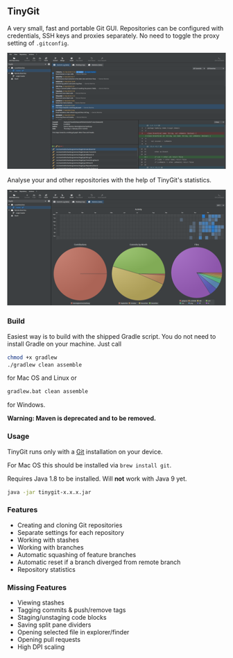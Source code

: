 ## TinyGit
A very small, fast and portable Git GUI.
Repositories can be configured with credentials, SSH keys and proxies separately.
No need to toggle the proxy setting of `.gitconfig`.

![TinyGit](image/image1.png)

Analyse your and other repositories with the help of TinyGit's statistics.

![Stats](image/image2.png)

### Build

Easiest way is to build with the shipped Gradle script. You do not need to install Gradle on your machine.
Just call

```bash
chmod +x gradlew
./gradlew clean assemble
```

for Mac OS and Linux or

```bash
gradlew.bat clean assemble
```

for Windows.

**Warning: Maven is deprecated and to be removed.**

### Usage

TinyGit runs only with a [Git](https://git-scm.com/downloads) installation on your device.

For Mac OS this should be installed via `brew install git`.

Requires Java 1.8 to be installed. Will **not** work with Java 9 yet.

```bash
java -jar tinygit-x.x.x.jar
```

### Features

 - Creating and cloning Git repositories
 - Separate settings for each repository
 - Working with stashes
 - Working with branches
 - Automatic squashing of feature branches
 - Automatic reset if a branch diverged from remote branch
 - Repository statistics

### Missing Features

 - Viewing stashes
 - Tagging commits & push/remove tags
 - Staging/unstaging code blocks
 - Saving split pane dividers
 - Opening selected file in explorer/finder
 - Opening pull requests
 - High DPI scaling
